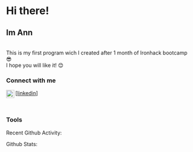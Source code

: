 # Hi there!
## Im Ann

<br />
This is my first program wich I created after 1 month of Ironhack bootcamp 😎
<br />
I hope you will like it! 😊

### Connect with me
[<img align="left"  width="22px" src="https://cdn.jsdelivr.net/npm/simple-icons@v3/icons/linkedin.svg" />[linkedin]]


 <!-- <i class="fa fa-linkedin"></i>  -->

<br />

### Tools
<i class="fab fa-html5"></i>
<i class="fab fa-css3-alt"></i>
<i class="fab fa-js-square"></i>

Recent Github Activity:

Github Stats:


[linkedin]: https://www.linkedin.com/in/anna-dorenskaia-155b7b129/?locale=en_US